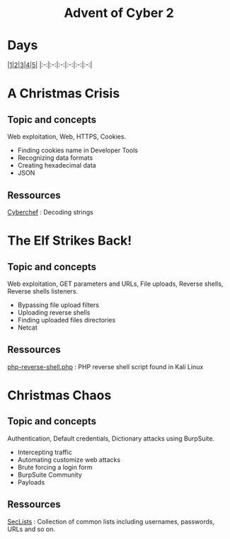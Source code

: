<h1 align="center">Advent of Cyber 2</h1>

# Days
|[1](a-christmas-crisis)|[2](#the-elf-strikes-back!)|[3](christmas-chaos)|[4]()|[5]()|
|:-:|:-:|:-:|:-:|:-:|:-:|

# A Christmas Crisis
## Topic and concepts
Web exploitation, Web, HTTPS, Cookies.<br>
* Finding cookies name in Developer Tools
* Recognizing data formats
* Creating hexadecimal data
* JSON
## Ressources
[Cyberchef](https://gchq.github.io/CyberChef/) : Decoding strings

# The Elf Strikes Back!
## Topic and concepts
Web exploitation, GET parameters and URLs, File uploads, Reverse shells, Reverse shells listeners.<br>
* Bypassing file upload filters
* Uploading reverse shells
* Finding uploaded files directories
* Netcat
## Ressources
[php-reverse-shell.php](https://raw.githubusercontent.com/pentestmonkey/php-reverse-shell/master/php-reverse-shell.php) : PHP reverse shell script found in Kali Linux

# Christmas Chaos
## Topic and concepts
Authentication, Default credentials, Dictionary attacks using BurpSuite.<br>
* Intercepting traffic
* Automating customize web attacks
* Brute forcing a login form
* BurpSuite Community
* Payloads
## Ressources
[SecLists](https://github.com/danielmiessler/SecLists/) : Collection of common lists including usernames, passwords, URLs and so on.
